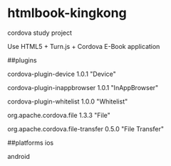 # htmlbook-kingkong

cordova study project


Use HTML5 + Turn.js + Cordova
E-Book application


##plugins

cordova-plugin-device 1.0.1 "Device"

cordova-plugin-inappbrowser 1.0.1 "InAppBrowser"

cordova-plugin-whitelist 1.0.0 "Whitelist"

org.apache.cordova.file 1.3.3 "File"

org.apache.cordova.file-transfer 0.5.0 "File Transfer"

##platforms
ios

android
